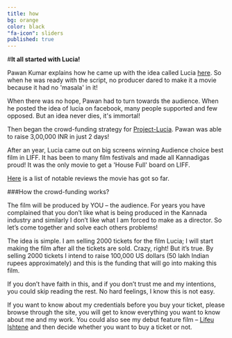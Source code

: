 ```yaml
---
title: how
bg: orange
color: black
"fa-icon": sliders
published: true
---
```


#**It all started with Lucia!**

Pawan Kumar explains how he came up with the idea called Lucia [here](http://www.hometalkies.com/lucia/2011/12/the-idea-called-lucia/). So when he was ready with the script, no producer dared to make it a movie because it had no 'masala' in it! 

When there was no hope, Pawan had to turn towards the audience. When he posted the idea of lucia on facebook, many people supported and few opposed. But an idea never dies, it's immortal!

Then began the crowd-funding strategy for [Project-Lucia](http://pawantheactor.com/?page_id=1653). Pawan was able to raise 3,00,000 INR in just 2 days!

After an year, Lucia came out on big screens winning Audience choice best film in LIFF. It has been to many film festivals and made all Kannadigas proud! It was the only movie to get a 'House Full' board on LIFF.

[Here](http://www.hometalkies.com/lucia/reviews/) is a list of notable reviews the movie has got so far.

###How the crowd-funding works?

The film will be produced by YOU – the audience. For years you have complained that you don’t like what is being produced in the Kannada industry and similarly I don’t like what I am forced to make as a director. So let’s come together and solve each others problems!

The idea is simple. I am selling 2000 tickets for the film Lucia; I will start making the film after all the tickets are sold. Crazy, right! But it’s true. By selling 2000 tickets I intend to raise 100,000 US dollars (50 lakh Indian rupees approximately) and this is the funding that will go into making this film.

If you don’t have faith in this, and if you don’t trust me and my intentions, you could skip reading the rest. No hard feelings, I know this is not easy.

If you want to know about my credentials before you buy your ticket, please browse through the site, you will get to know everything you want to know about me and my work. You could also see my debut feature film – [Lifeu Ishtene](http://muvi.es/w714/312452) and then decide whether you want to buy a ticket or not.